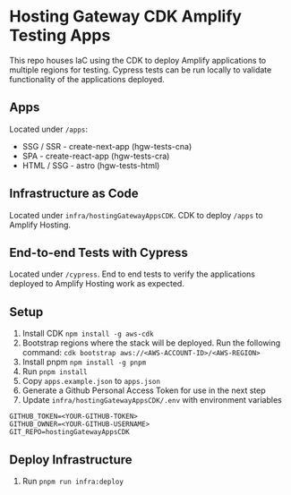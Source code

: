 # Hosting Gateway CDK Amplify Testing Apps

This repo houses IaC using the CDK to deploy Amplify applications to multiple regions for testing. Cypress tests can be run locally to validate functionality of the applications deployed.

## Apps

Located under `/apps`:

- SSG / SSR - create-next-app (hgw-tests-cna)
- SPA - create-react-app (hgw-tests-cra)
- HTML / SSG - astro (hgw-tests-html)

## Infrastructure as Code

Located under `infra/hostingGatewayAppsCDK`. CDK to deploy `/apps` to Amplify Hosting.

## End-to-end Tests with Cypress

Located under `/cypress`. End to end tests to verify the applications deployed to Amplify Hosting work as expected.

## Setup

1. Install CDK `npm install -g aws-cdk`
1. Bootstrap regions where the stack will be deployed. Run the following command:
   `cdk bootstrap aws://<AWS-ACCOUNT-ID>/<AWS-REGION>`
1. Install pnpm `npm install -g pnpm`
1. Run `pnpm install`
1. Copy `apps.example.json` to `apps.json`
1. Generate a Github Personal Access Token for use in the next step
1. Update `infra/hostingGatewayAppsCDK/.env` with environment variables

```
GITHUB_TOKEN=<YOUR-GITHUB-TOKEN>
GITHUB_OWNER=<YOUR-GITHUB-USERNAME>
GIT_REPO=hostingGatewayAppsCDK
```

## Deploy Infrastructure

1. Run `pnpm run infra:deploy`
